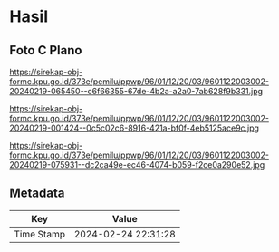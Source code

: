 # Hasil

## Foto C Plano

https://sirekap-obj-formc.kpu.go.id/373e/pemilu/ppwp/96/01/12/20/03/9601122003002-20240219-065450--c6f66355-67de-4b2a-a2a0-7ab628f9b331.jpg

https://sirekap-obj-formc.kpu.go.id/373e/pemilu/ppwp/96/01/12/20/03/9601122003002-20240219-001424--0c5c02c6-8916-421a-bf0f-4eb5125ace9c.jpg

https://sirekap-obj-formc.kpu.go.id/373e/pemilu/ppwp/96/01/12/20/03/9601122003002-20240219-075931--dc2ca49e-ec46-4074-b059-f2ce0a290e52.jpg


## Metadata

| Key        | Value               |
| ---------- | ------------------- |
| Time Stamp | 2024-02-24 22:31:28 |



